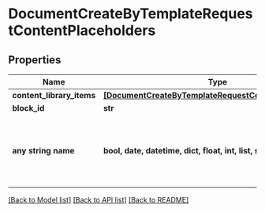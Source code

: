 # DocumentCreateByTemplateRequestContentPlaceholders


## Properties
Name | Type | Description | Notes
------------ | ------------- | ------------- | -------------
**content_library_items** | [**[DocumentCreateByTemplateRequestContentLibraryItems]**](DocumentCreateByTemplateRequestContentLibraryItems.md) |  | [optional] 
**block_id** | **str** |  | [optional] 
**any string name** | **bool, date, datetime, dict, float, int, list, str, none_type** | any string name can be used but the value must be the correct type | [optional]

[[Back to Model list]](../README.md#documentation-for-models) [[Back to API list]](../README.md#documentation-for-api-endpoints) [[Back to README]](../README.md)


